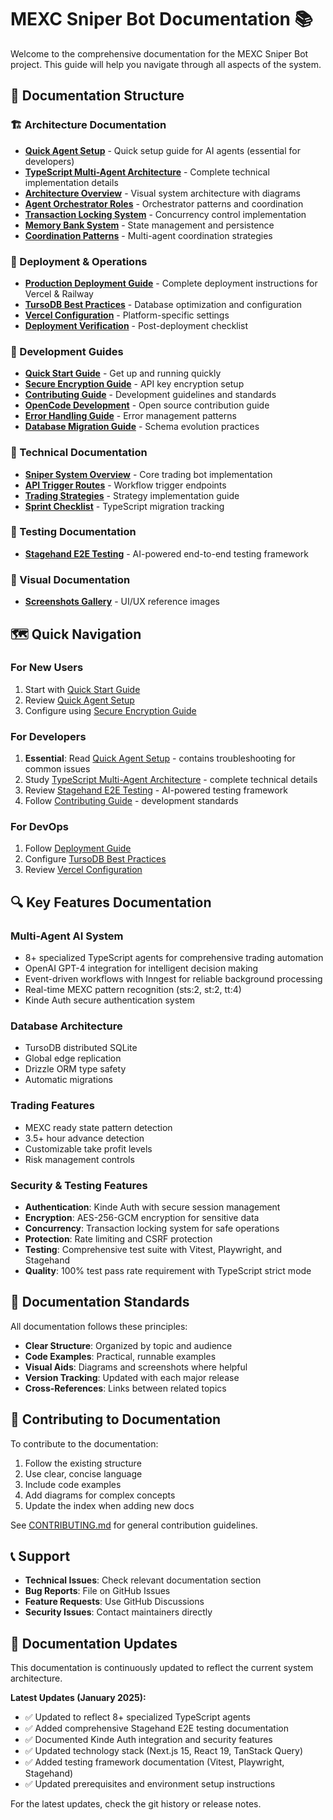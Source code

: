 # MEXC Sniper Bot Documentation 📚

Welcome to the comprehensive documentation for the MEXC Sniper Bot project. This guide will help you navigate through all aspects of the system.

## 📖 Documentation Structure

### 🏗️ Architecture Documentation
- [**Quick Agent Setup**](architecture/AGENTS.md) - Quick setup guide for AI agents (essential for developers)
- [**TypeScript Multi-Agent Architecture**](typescript-multi-agent-architecture.md) - Complete technical implementation details
- [**Architecture Overview**](architecture/ARCHITECTURE_DIAGRAM.md) - Visual system architecture with diagrams
- [**Agent Orchestrator Roles**](agent-orchestrator-roles.md) - Orchestrator patterns and coordination
- [**Transaction Locking System**](architecture/TRANSACTION_LOCKING_SYSTEM.md) - Concurrency control implementation
- [**Memory Bank System**](architecture/memory-bank.md) - State management and persistence
- [**Coordination Patterns**](architecture/coordination.md) - Multi-agent coordination strategies

### 🚀 Deployment & Operations
- [**Production Deployment Guide**](deployment/DEPLOYMENT.md) - Complete deployment instructions for Vercel & Railway
- [**TursoDB Best Practices**](deployment/TURSO_BEST_PRACTICES_ANALYSIS.md) - Database optimization and configuration
- [**Vercel Configuration**](vercel-configuration.md) - Platform-specific settings
- [**Deployment Verification**](deployment-verification-report.md) - Post-deployment checklist

### 📘 Development Guides
- [**Quick Start Guide**](guides/QUICKSTART.md) - Get up and running quickly
- [**Secure Encryption Guide**](guides/SECURE_ENCRYPTION_QUICKSTART.md) - API key encryption setup
- [**Contributing Guide**](development/CONTRIBUTING.md) - Development guidelines and standards
- [**OpenCode Development**](development/OpenCode.md) - Open source contribution guide
- [**Error Handling Guide**](error-handling-migration-guide.md) - Error management patterns
- [**Database Migration Guide**](database-foreign-key-migration.md) - Schema evolution practices

### 🤖 Technical Documentation
- [**Sniper System Overview**](sniper-system.md) - Core trading bot implementation
- [**API Trigger Routes**](api-trigger-routes.md) - Workflow trigger endpoints
- [**Trading Strategies**](new_strategies.md) - Strategy implementation guide
- [**Sprint Checklist**](sprint_checklist_ts_migration.md) - TypeScript migration tracking

### 🧪 Testing Documentation
- [**Stagehand E2E Testing**](testing/STAGEHAND_E2E_TESTING.md) - AI-powered end-to-end testing framework

### 📸 Visual Documentation
- [**Screenshots Gallery**](screenshots/) - UI/UX reference images

## 🗺️ Quick Navigation

### For New Users
1. Start with [Quick Start Guide](guides/QUICKSTART.md)
2. Review [Quick Agent Setup](architecture/AGENTS.md)
3. Configure using [Secure Encryption Guide](guides/SECURE_ENCRYPTION_QUICKSTART.md)

### For Developers
1. **Essential**: Read [Quick Agent Setup](architecture/AGENTS.md) - contains troubleshooting for common issues
2. Study [TypeScript Multi-Agent Architecture](typescript-multi-agent-architecture.md) - complete technical details
3. Review [Stagehand E2E Testing](testing/STAGEHAND_E2E_TESTING.md) - AI-powered testing framework
4. Follow [Contributing Guide](development/CONTRIBUTING.md) - development standards

### For DevOps
1. Follow [Deployment Guide](deployment/DEPLOYMENT.md)
2. Configure [TursoDB Best Practices](deployment/TURSO_BEST_PRACTICES_ANALYSIS.md)
3. Review [Vercel Configuration](vercel-configuration.md)

## 🔍 Key Features Documentation

### Multi-Agent AI System
- 8+ specialized TypeScript agents for comprehensive trading automation
- OpenAI GPT-4 integration for intelligent decision making
- Event-driven workflows with Inngest for reliable background processing
- Real-time MEXC pattern recognition (sts:2, st:2, tt:4)
- Kinde Auth secure authentication system

### Database Architecture
- TursoDB distributed SQLite
- Global edge replication
- Drizzle ORM type safety
- Automatic migrations

### Trading Features
- MEXC ready state pattern detection
- 3.5+ hour advance detection
- Customizable take profit levels
- Risk management controls

### Security & Testing Features
- **Authentication**: Kinde Auth with secure session management
- **Encryption**: AES-256-GCM encryption for sensitive data
- **Concurrency**: Transaction locking system for safe operations
- **Protection**: Rate limiting and CSRF protection
- **Testing**: Comprehensive test suite with Vitest, Playwright, and Stagehand
- **Quality**: 100% test pass rate requirement with TypeScript strict mode

## 📝 Documentation Standards

All documentation follows these principles:
- **Clear Structure**: Organized by topic and audience
- **Code Examples**: Practical, runnable examples
- **Visual Aids**: Diagrams and screenshots where helpful
- **Version Tracking**: Updated with each major release
- **Cross-References**: Links between related topics

## 🤝 Contributing to Documentation

To contribute to the documentation:

1. Follow the existing structure
2. Use clear, concise language
3. Include code examples
4. Add diagrams for complex concepts
5. Update the index when adding new docs

See [CONTRIBUTING.md](../CONTRIBUTING.md) for general contribution guidelines.

## 📞 Support

- **Technical Issues**: Check relevant documentation section
- **Bug Reports**: File on GitHub Issues
- **Feature Requests**: Use GitHub Discussions
- **Security Issues**: Contact maintainers directly

## 🔄 Documentation Updates

This documentation is continuously updated to reflect the current system architecture.

**Latest Updates (January 2025):**
- ✅ Updated to reflect 8+ specialized TypeScript agents
- ✅ Added comprehensive Stagehand E2E testing documentation
- ✅ Documented Kinde Auth integration and security features
- ✅ Updated technology stack (Next.js 15, React 19, TanStack Query)
- ✅ Added testing framework documentation (Vitest, Playwright, Stagehand)
- ✅ Updated prerequisites and environment setup instructions

For the latest updates, check the git history or release notes.